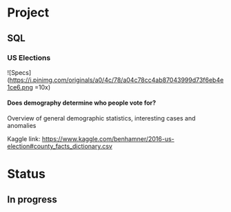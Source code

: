 # Project

## SQL

### US Elections
![Specs](https://i.pinimg.com/originals/a0/4c/78/a04c78cc4ab87043999d73f6eb4e1ce6.png =10x)

#### Does demography determine who people vote for?
Overview of general demographic statistics, interesting cases and anomalies

Kaggle link:
https://www.kaggle.com/benhamner/2016-us-election#county_facts_dictionary.csv


# Status

## In progress
